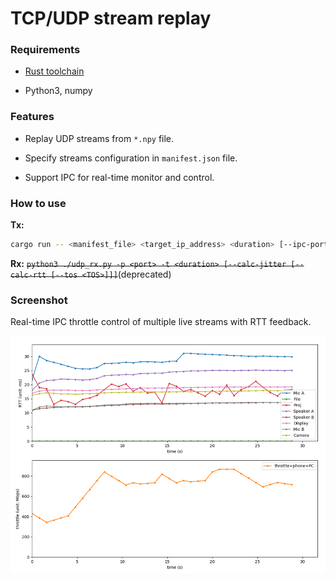 # TCP/UDP stream replay

### Requirements

- [Rust toolchain](https://www.rust-lang.org/learn/get-started)

- Python3, numpy

### Features

- Replay UDP streams from `*.npy` file.

- Specify streams configuration in `manifest.json` file.

- Support IPC for real-time monitor and control.

### How to use

**Tx:**
```bash
cargo run -- <manifest_file> <target_ip_address> <duration> [--ipc-port <IPC_PORT>]
```

**Rx:** ~~`python3 ./udp_rx.py -p <port> -t <duration> [--calc-jitter [--calc-rtt [--tos <TOS>]]]`~~(deprecated)



### Screenshot

Real-time IPC throttle control of multiple live streams with RTT feedback.

![screenshot](previews/screenshot.png)

